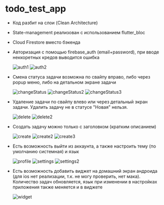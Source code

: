 # todo_test_app

* Код разбит на слои (Clean Architecture)
* State-management реализован с использованием flutter_bloc
* Cloud Firestore вместо бэкенда

* Авторизация с помощью firebase_auth (email+password), при вводе неккоретных кредов выводится ошибка

  ![auth1](https://github.com/ann-who/todo_test_app/assets/67263836/b2d5ef21-5512-4036-8005-9e680becc8fd)
  ![auth2](https://github.com/ann-who/todo_test_app/assets/67263836/6671bec2-c3f8-4286-92e8-8f038a07d2dc)

* Смена статуса задачи возможна по свайпу вправо, либо через popup меню, либо на детальном экране задачи

  ![changeStatus](https://github.com/ann-who/todo_test_app/assets/67263836/484ea2c9-a948-4f91-9d98-bca891051293)
  ![changeStatus2](https://github.com/ann-who/todo_test_app/assets/67263836/e6b79ab8-9b8e-418b-a334-5d7b5eebea70)
  ![changeStatus3](https://github.com/ann-who/todo_test_app/assets/67263836/6e2f6475-eb6d-4d87-a0fa-3638a2949600)

* Удаление задачи по свайпу влево или через детальный экран задачи. Удалить задачу не в статусе "Новая" нельзя.

  ![delete](https://github.com/ann-who/todo_test_app/assets/67263836/92a4e17e-c6e6-4632-a2a0-c06cf1fa03b2)
  ![delete2](https://github.com/ann-who/todo_test_app/assets/67263836/94ff0bcd-f3cb-4cc6-a1e5-323a6b9a7760)

* Создать задачу можно только с заголовком (кратким описанием)

  ![create](https://github.com/ann-who/todo_test_app/assets/67263836/0843a35e-428e-4047-a395-e72bc5780839)
  ![create2](https://github.com/ann-who/todo_test_app/assets/67263836/a1fe4874-114c-49f5-b6ba-69dd27a3fce2)
  ![create3](https://github.com/ann-who/todo_test_app/assets/67263836/a8e84675-09b9-4b43-8935-7a72f5550ad8)

* Есть возможность выйти из аккаунта, а также настроить тему (по умолчанию системная) и язык

  ![profile](https://github.com/ann-who/todo_test_app/assets/67263836/ca5471d0-e0cc-4808-b0f9-7639aa36d1e8)
  ![settings](https://github.com/ann-who/todo_test_app/assets/67263836/80eea5f2-e6b3-45a4-b3c3-cfaf157d8532)
  ![settings2](https://github.com/ann-who/todo_test_app/assets/67263836/3d0c1592-8709-4c1b-b509-3422c8686098)

* Есть возможность добавить виджет на домашний экран андроида (для ios нет реализации, т.к. не могу проверить, нет мака). Количество задач обновляется, язык при изменении в настройках приложения также меняется и в виджете

  ![widget](https://github.com/ann-who/todo_test_app/assets/67263836/8696f019-5ab1-49e3-a5b7-9e78aebe6539)
  